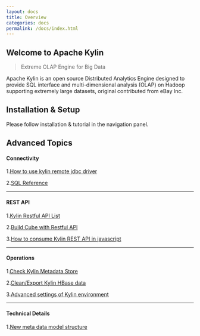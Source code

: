 ```yaml
---
layout: docs
title: Overview
categories: docs
permalink: /docs/index.html
---
```


Welcome to Apache Kylin
------------  
> Extreme OLAP Engine for Big Data

Apache Kylin is an open source Distributed Analytics Engine designed to provide SQL interface and multi-dimensional analysis (OLAP) on Hadoop supporting extremely large datasets, original contributed from eBay Inc.

Installation & Setup
------------  

Please follow installation & tutorial in the navigation panel.

Advanced Topics
-------  

#### Connectivity

1.[How to use kylin remote jdbc driver](howto/howto_jdbc.html)

2.[SQL Reference](http://calcite.incubator.apache.org/)

---

#### REST API

1.[Kylin Restful API List](howto/howto_use_restapi.html)

2.[Build Cube with Restful API](howto/howto_build_cube_with_restapi.html)

3.[How to consume Kylin REST API in javascript](howto/howto_use_restapi_in_js.html)

---

#### Operations

1.[Check Kylin Metadata Store](howto/howto_backup_metadata.html)

2.[Clean/Export Kylin HBase data](howto/howto_backup.html)

3.[Advanced settings of Kylin environment](install/advance_settings.html)

---

#### Technical Details

1.[New meta data model structure](/development/new_metadata.html)




